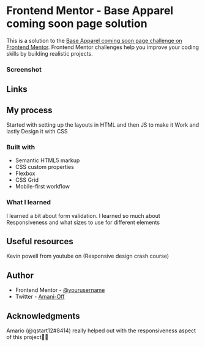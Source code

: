 # Frontend Mentor - Base Apparel coming soon page solution

This is a solution to the [Base Apparel coming soon page challenge on Frontend Mentor](https://www.frontendmentor.io/challenges/base-apparel-coming-soon-page-5d46b47f8db8a7063f9331a0). Frontend Mentor challenges help you improve your coding skills by building realistic projects. 



### Screenshot


## Links

## My process

  Started with setting up the layouts in HTML and then JS to make it Work and lastly Design it with CSS

### Built with

- Semantic HTML5 markup
- CSS custom properties
- Flexbox
- CSS Grid
- Mobile-first workflow


### What I learned

I learned a bit about form validation.
I learned so much about Responsiveness and what sizes to use for different elements

## Useful resources
  
  Kevin powell from youtube on (Responsive design crash course)

## Author

- Frontend Mentor - [@yourusername](https://www.frontendmentor.io/profile/yourusername)
- Twitter - [Amani-Off](https://www.twitter.com/Amani-Off)


## Acknowledgments

Amario (@qstart12#8414) really helped out with the responsiveness aspect of this project🤍🤍

